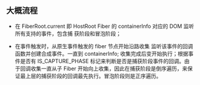 ## 大概流程

- 在 FiberRoot.current 即 HostRoot Fiber 的 containerInfo 对应的 DOM 监听所有支持的事件，包含捕
  获阶段和冒泡阶段；

- 在事件触发时，从原生事件触发的 fiber 节点开始沿路收集 监听该事件的回调函数并创建合成事件。一直到 containerInfo;
  收集完成后变开始执行；根据事件是否有 IS_CAPTURE_PHASE 标记来判断是否是捕获阶段事件的回调。由于回调收集一直从子 Fiber 开始向上收集，因此在捕获阶段是倒序遍历，来保证最上层的捕获阶段的回调最先执行。冒泡阶段则是正序遍历。

